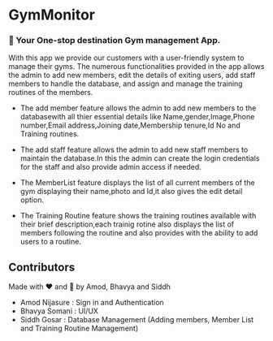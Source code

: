 # GymMonitor

### :rocket: Your One-stop destination Gym management App.

With this app we provide our customers with a user-friendly system to manage their gyms. The numerous functionalities provided in the app allows the admin to add new members, edit the details of exiting users,
add staff members to handle the database, and assign and manage the training routines of the members.

* The add member feature allows the admin to add new members to the databasewith all thier essential details like Name,gender,Image,Phone number,Email address,Joining                 date,Membership tenure,Id No and Training routines.

* The add staff feature allows the admin to add new staff members to maintain the database.In this the admin can create the login credentials for the staff and also provide admin     access if needed.

* The MemberList feature displays the list of all current members of the gym displaying their name,photo and Id,it also gives the edit detail option.

* The Training Routine feature shows the training routines available with their brief description,each trainig rotine also displays the list of members following the routine and     also provides with the ability to add users to a routine.


## Contributors
Made with :heart: and :muscle: by Amod, Bhavya and Siddh    
* Amod Nijasure : Sign in and Authentication  
* Bhavya Somani : UI/UX  
* Siddh Gosar : Database Management (Adding members, Member List and Training Routine Management)  
